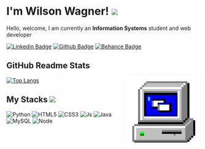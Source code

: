 # I'm Wilson Wagner! <img src="https://github.com/TheDudeThatCode/TheDudeThatCode/blob/master/Assets/Handshake.gif" height="30px">
Hello, welcome, I am currently an **Information Systems** student and web developer

[![Linkedin Badge](https://img.shields.io/badge/LinkedIn-0077B5?style=for-the-badge&logo=linkedin&logoColor=white&link=https://www.linkedin.com/in/wilsonwagner/)](https://www.linkedin.com/in/wilsonwagner/)
[![Github Badge](https://img.shields.io/badge/GitHub-100000?style=for-the-badge&logo=github&logoColor=whitee&link=https://github.com/wilsonwagn)](https://github.com/wilsonwagn)
[![Behance Badge](https://img.shields.io/badge/-Behance-blue?style=for-the-badge&logo=behance&logoColor=white&link=https://www.behance.net/wilsonwagner)](https://www.behance.net/wilsonwagner)

## GitHub Readme Stats

[![Top Langs](https://github-readme-stats.vercel.app/api/top-langs/?username=wilsonwagn&layout=compact&theme=dark)](https://github.com/anuraghazra/github-readme-stats)
<img align="right" alt="PC GIF" src="https://github.com/TheDudeThatCode/TheDudeThatCode/blob/master/Assets/PC.gif" width="190" />

## My Stacks <img src="https://github.com/TheDudeThatCode/TheDudeThatCode/blob/master/Assets/Developer.gif" width="30px">
![Python](https://img.shields.io/badge/Python-3776AB?style=for-the-badge&logo=python&logoColor=white)
![HTML5](https://img.shields.io/badge/HTML5-E34F26?style=for-the-badge&logo=html5&logoColor=white)
![CSS3](https://img.shields.io/badge/CSS3-1572B6?style=for-the-badge&logo=css3&logoColor=white)
![Js](https://img.shields.io/badge/JavaScript-F7DF1E?style=for-the-badge&logo=javascript&logoColor=black)
![Java](https://img.shields.io/badge/Java-ED8B00?style=for-the-badge&logo=java&logoColor=white)
![MySQL](https://img.shields.io/badge/MySQL-00000F?style=for-the-badge&logo=mysql&logoColor=white)
![Node](https://img.shields.io/badge/Node.js-339933?style=for-the-badge&logo=nodedotjs&logoColor=white)
